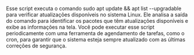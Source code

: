 Esse script executa o comando sudo apt update && apt list --upgradable para verificar atualizações disponíveis no sistema Linux. Ele analisa a saída do comando para identificar os pacotes que têm atualizações disponíveis e exibe as informações na tela. Você pode executar esse script periodicamente com uma ferramenta de agendamento de tarefas, como o cron, para garantir que o sistema esteja sempre atualizado com as últimas correções de segurança.